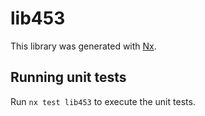 # lib453

This library was generated with [Nx](https://nx.dev).

## Running unit tests

Run `nx test lib453` to execute the unit tests.
